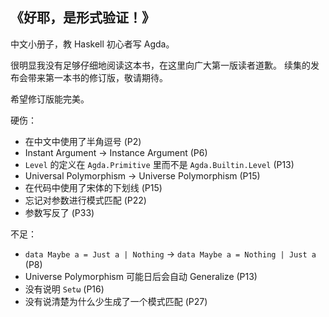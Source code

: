 ## 《好耶，是形式验证！》

中文小册子，教 Haskell 初心者写 Agda。

很明显我没有足够仔细地阅读这本书，在这里向广大第一版读者道歉。
续集的发布会带来第一本书的修订版，敬请期待。

希望修订版能完美。

硬伤：

+ 在中文中使用了半角逗号 (P2)
+ Instant Argument -> Instance Argument (P6)
+ `Level` 的定义在 `Agda.Primitive` 里而不是 `Agda.Builtin.Level` (P13)
+ Universal Polymorphism -> Universe Polymorphism (P15)
+ 在代码中使用了宋体的下划线 (P15)
+ 忘记对参数进行模式匹配 (P22)
+ 参数写反了 (P33)

不足：

+ `data Maybe a = Just a | Nothing` -> `data Maybe a = Nothing | Just a` (P8)
+ Universe Polymorphism 可能日后会自动 Generalize (P13)
+ 没有说明 `Setω` (P16)
+ 没有说清楚为什么少生成了一个模式匹配 (P27)
